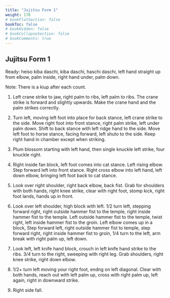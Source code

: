 ```yaml
---
title: "Jujitsu Form 1"
weight: 170
# bookFlatSection: false
bookToc: false
# bookHidden: false
# bookCollapseSection: false
# bookComments: true
---
```

## Jujitsu Form 1
Ready: heiso kiba daschi, kiba daschi, haschi daschi, left
hand straight up from elbow, palm inside, right hand
under, palm down.

Note: There is a kiup after each count.

1.  Left crane strike to jaw, right palm to ribs,
left palm to ribs. The crane strike is forward and slightly upwards. 
Make the crane hand and the palm strikes correctly. 

2.  Turn left, moving left foot into place for back stance,
left crane strike to the side.  Move right foot into
front stance, right palm strike, left under palm down.
Shift to back stance with left ridge hand to the side. 
Move left foot to horse stance, facing forward, left
shuto to the side. Keep right hand in chamber except when striking.

3.  Plum blossom starting with left hand, then single
knuckle left strike, four knuckle right.

4.  Right inside fan block, left foot comes into 
cat stance. Left rising elbow. Step forward left into front stance.
 Right cross elbow into left hand, left
down elbow, bringing left foot back to cat stance.  

5. Look over right shoulder, right back elbow, back fist. Grab for
shoulders with both hands, right knee strike, clear with right
foot, stomp kick, right foot lands, hands up in front.

6. Look over left shoulder, high block with left. 1/2 turn left, stepping 
forward right, right outside hammer fist to the temple, right 
inside hammer fist to the temple. Left outside 
hammer fist to the temple, twist right, left inside hammer fist to the groin. 
Left elbow comes up in a block, Step forward left,
right outside hammer fist to temple, step forward right, right inside hammer fist 
to groin, 1/4 turn to the left, arm break with right palm up, left down.

7. Look left, left knife hand block, crouch in left knife 
hand strike to the ribs. 3/4 turn to the right, sweeping with right
leg. Grab shoulders, right knee strike, right down elbow. 

8. 1/2+ turn left moving your right foot, endng on left diagonal. 
Clear with both hands, reach out with left palm up, cross with right
palm up, left again, right in downward strike.

9. Right side fall.    
